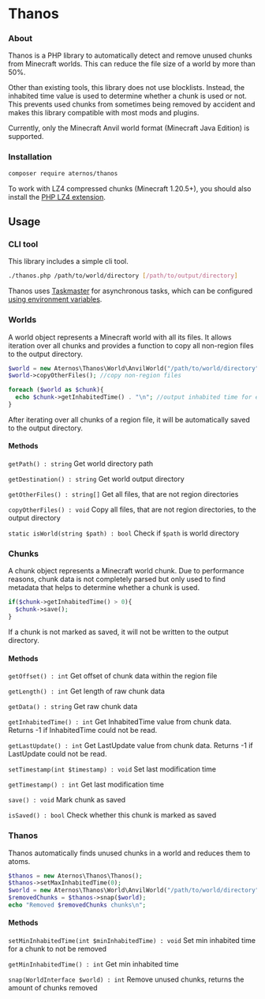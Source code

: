 # Thanos

### About

Thanos is a PHP library to automatically detect and remove unused chunks from Minecraft worlds.
This can reduce the file size of a world by more than 50%.

Other than existing tools, this library does not use blocklists. Instead, the inhabited time value is used to determine whether a chunk is used or not. This prevents used chunks from sometimes being removed by accident and makes this library compatible with most mods and plugins.

Currently, only the Minecraft Anvil world format (Minecraft Java Edition) is supported.
### Installation

```bash
composer require aternos/thanos
```

To work with LZ4 compressed chunks (Minecraft 1.20.5+), you should also install the [PHP LZ4 extension](https://github.com/kjdev/php-ext-lz4).

## Usage

### CLI tool

This library includes a simple cli tool.

```bash
./thanos.php /path/to/world/directory [/path/to/output/directory]
```
Thanos uses [Taskmaster](https://github.com/aternosorg/taskmaster) for asynchronous tasks, which can be configured [using environment variables](https://github.com/aternosorg/taskmaster#defining-workers-using-environment-variables).

### Worlds

A world object represents a Minecraft world with all its files.
It allows iteration over all chunks and provides a function to copy all non-region files to the output directory.
```php
$world = new Aternos\Thanos\World\AnvilWorld("/path/to/world/directory", "/path/to/output/directory");
$world->copyOtherFiles(); //copy non-region files

foreach ($world as $chunk){
  echo $chunk->getInhabitedTime() . "\n"; //output inhabited time for each chunk
}
```
After iterating over all chunks of a region file, it will be automatically saved to the output directory.

#### Methods

``getPath() : string`` Get world directory path

``getDestination() : string`` Get world output directory

``getOtherFiles() : string[]`` Get all files, that are not region directories

``copyOtherFiles() : void`` Copy all files, that are not region directories, to the output directory

``static isWorld(string $path) : bool`` Check if `$path` is world directory

### Chunks

A chunk object represents a Minecraft world chunk. Due to performance reasons, 
chunk data is not completely parsed but only used to find metadata that helps to determine whether a chunk is used.

```php
if($chunk->getInhabitedTime() > 0){
  $chunk->save();
}
```
If a chunk is not marked as saved, it will not be written to the output directory.

#### Methods

``getOffset() : int`` Get offset of chunk data within the region file

``getLength() : int`` Get length of raw chunk data

``getData() : string`` Get raw chunk data

``getInhabitedTime() : int`` Get InhabitedTime value from chunk data. Returns -1 if InhabitedTime could not be read.

``getLastUpdate() : int`` Get LastUpdate value from chunk data. Returns -1 if LastUpdate could not be read.

``setTimestamp(int $timestamp) : void`` Set last modification time

``getTimestamp() : int`` Get last modification time

``save() : void`` Mark chunk as saved

``isSaved() : bool`` Check whether this chunk is marked as saved

### Thanos
Thanos automatically finds unused chunks in a world and reduces them to atoms.

```php
$thanos = new Aternos\Thanos\Thanos();
$thanos->setMaxInhabitedTime(0);
$world = new Aternos\Thanos\World\AnvilWorld("/path/to/world/directory", "/path/to/output/directory");
$removedChunks = $thanos->snap($world);
echo "Removed $removedChunks chunks\n";
```

#### Methods

``setMinInhabitedTime(int $minInhabitedTime) : void`` Set min inhabited time for a chunk to not be removed

``getMinInhabitedTime() : int`` Get min inhabited time

``snap(WorldInterface $world) : int`` Remove unused chunks, returns the amount of chunks removed
